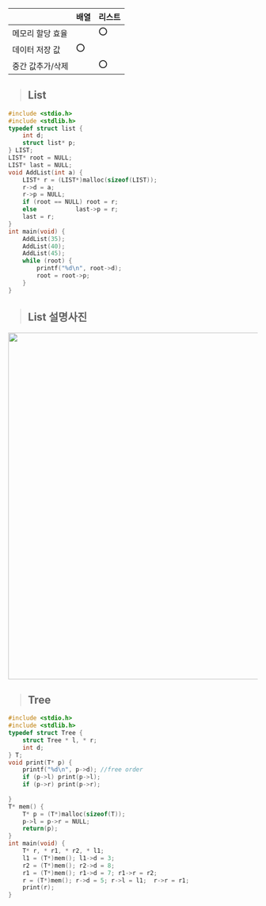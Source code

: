 
||배열|리스트|
|-----|-----|-----|
|메모리 할당 효율||:o:|
|데이터 저장 값|:o:||
|중간 값추가/삭제||:o:|
 
> ## List
```c
#include <stdio.h>
#include <stdlib.h>
typedef struct list {
	int d;
	struct list* p;
} LIST;
LIST* root = NULL;
LIST* last = NULL;
void AddList(int a) {
	LIST* r = (LIST*)malloc(sizeof(LIST));
	r->d = a;
	r->p = NULL;
	if (root == NULL) root = r;
	else           last->p = r;
	last = r;
}
int main(void) {
	AddList(35);
	AddList(40);
	AddList(45);
	while (root) {
		printf("%d\n", root->d);
		root = root->p;
	}
}
```

> ## List 설명사진
<div>
<img width="700" , src ="https://user-images.githubusercontent.com/50861700/68186521-b292bc80-ffe7-11e9-9ea7-72749e2759b7.png">	
</div>



> ## Tree

```c
#include <stdio.h>
#include <stdlib.h>             
typedef struct Tree {
	struct Tree * l, * r;
	int d;
} T;
void print(T* p) {
	printf("%d\n", p->d); //free order
	if (p->l) print(p->l);
	if (p->r) print(p->r);
	
}
T* mem() {
	T* p = (T*)malloc(sizeof(T));
	p->l = p->r = NULL;
	return(p);
}
int main(void) {
	T* r, * r1, * r2, * l1;
	l1 = (T*)mem(); l1->d = 3;
	r2 = (T*)mem(); r2->d = 8;
	r1 = (T*)mem(); r1->d = 7; r1->r = r2;
	r = (T*)mem(); r->d = 5; r->l = l1;  r->r = r1;
	print(r);
}
```
